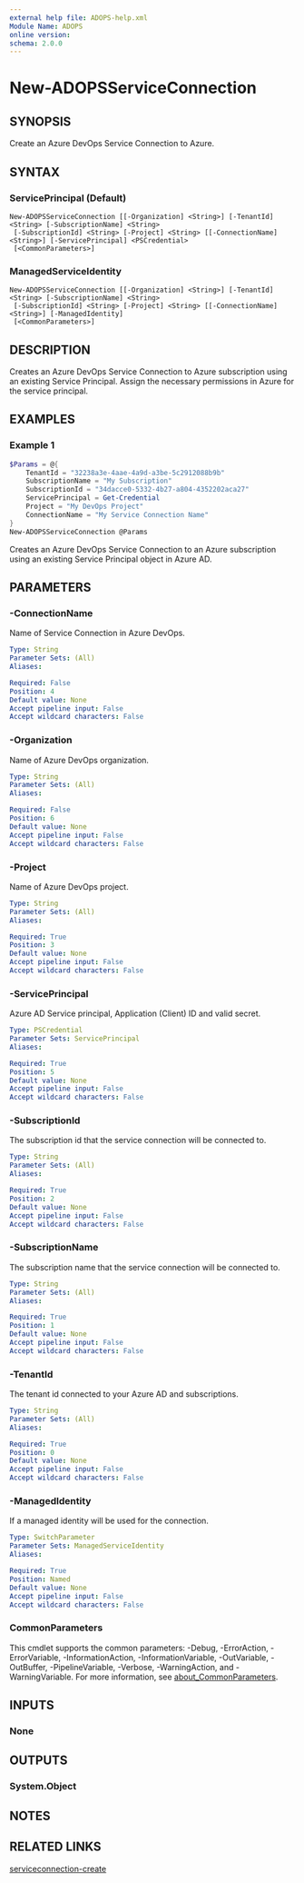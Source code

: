 ```yaml
---
external help file: ADOPS-help.xml
Module Name: ADOPS
online version:
schema: 2.0.0
---
```


# New-ADOPSServiceConnection

## SYNOPSIS
Create an Azure DevOps Service Connection to Azure.

## SYNTAX

### ServicePrincipal (Default)
```
New-ADOPSServiceConnection [[-Organization] <String>] [-TenantId] <String> [-SubscriptionName] <String>
 [-SubscriptionId] <String> [-Project] <String> [[-ConnectionName] <String>] [-ServicePrincipal] <PSCredential>
 [<CommonParameters>]
```

### ManagedServiceIdentity
```
New-ADOPSServiceConnection [[-Organization] <String>] [-TenantId] <String> [-SubscriptionName] <String>
 [-SubscriptionId] <String> [-Project] <String> [[-ConnectionName] <String>] [-ManagedIdentity]
 [<CommonParameters>]
```

## DESCRIPTION
Creates an Azure DevOps Service Connection to Azure subscription using an existing Service Principal. Assign the necessary permissions in Azure for the service principal.

## EXAMPLES

### Example 1
```powershell
$Params = @{
    TenantId = "32238a3e-4aae-4a9d-a3be-5c2912088b9b"
    SubscriptionName = "My Subscription"
    SubscriptionId = "34dacce0-5332-4b27-a804-4352202aca27"
    ServicePrincipal = Get-Credential
    Project = "My DevOps Project"
    ConnectionName = "My Service Connection Name"
}
New-ADOPSServiceConnection @Params
```

Creates an Azure DevOps Service Connection to an Azure subscription using an existing Service Principal object in Azure AD.

## PARAMETERS

### -ConnectionName
Name of Service Connection in Azure DevOps.

```yaml
Type: String
Parameter Sets: (All)
Aliases:

Required: False
Position: 4
Default value: None
Accept pipeline input: False
Accept wildcard characters: False
```

### -Organization
Name of Azure DevOps organization.

```yaml
Type: String
Parameter Sets: (All)
Aliases:

Required: False
Position: 6
Default value: None
Accept pipeline input: False
Accept wildcard characters: False
```

### -Project
Name of Azure DevOps project.

```yaml
Type: String
Parameter Sets: (All)
Aliases:

Required: True
Position: 3
Default value: None
Accept pipeline input: False
Accept wildcard characters: False
```

### -ServicePrincipal
Azure AD Service principal, Application (Client) ID and valid secret.

```yaml
Type: PSCredential
Parameter Sets: ServicePrincipal
Aliases:

Required: True
Position: 5
Default value: None
Accept pipeline input: False
Accept wildcard characters: False
```

### -SubscriptionId
The subscription id that the service connection will be connected to.

```yaml
Type: String
Parameter Sets: (All)
Aliases:

Required: True
Position: 2
Default value: None
Accept pipeline input: False
Accept wildcard characters: False
```

### -SubscriptionName
The subscription name that the service connection will be connected to.

```yaml
Type: String
Parameter Sets: (All)
Aliases:

Required: True
Position: 1
Default value: None
Accept pipeline input: False
Accept wildcard characters: False
```

### -TenantId
The tenant id connected to your Azure AD and subscriptions.

```yaml
Type: String
Parameter Sets: (All)
Aliases:

Required: True
Position: 0
Default value: None
Accept pipeline input: False
Accept wildcard characters: False
```

### -ManagedIdentity
If a managed identity will be used for the connection.

```yaml
Type: SwitchParameter
Parameter Sets: ManagedServiceIdentity
Aliases:

Required: True
Position: Named
Default value: None
Accept pipeline input: False
Accept wildcard characters: False
```

### CommonParameters
This cmdlet supports the common parameters: -Debug, -ErrorAction, -ErrorVariable, -InformationAction, -InformationVariable, -OutVariable, -OutBuffer, -PipelineVariable, -Verbose, -WarningAction, and -WarningVariable. For more information, see [about_CommonParameters](http://go.microsoft.com/fwlink/?LinkID=113216).

## INPUTS

### None

## OUTPUTS

### System.Object
## NOTES

## RELATED LINKS

[serviceconnection-create](https://docs.microsoft.com/en-us/rest/api/azure/devops/serviceendpoint/endpoints/create?view=azure-devops-rest-6.0)